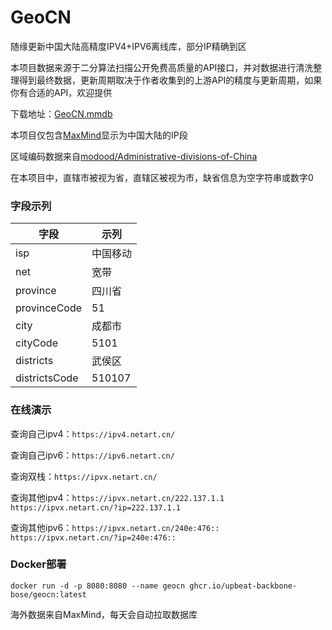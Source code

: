 # GeoCN

随缘更新中国大陆高精度IPV4+IPV6离线库，部分IP精确到区

本项目数据来源于二分算法扫描公开免费高质量的API接口，并对数据进行清洗整理得到最终数据，更新周期取决于作者收集到的上游API的精度与更新周期，如果你有合适的API，欢迎提供

下载地址：[GeoCN.mmdb](https://github.com/ljxi/GeoCN/releases/download/Latest/GeoCN.mmdb)

本项目仅包含[MaxMind](https://github.com/P3TERX/GeoLite.mmdb)显示为中国大陆的IP段

区域编码数据来自[modood/Administrative-divisions-of-China](https://github.com/modood/Administrative-divisions-of-China)

在本项目中，直辖市被视为省，直辖区被视为市，缺省信息为空字符串或数字0

### 字段示列

| 字段 | 示列 |
| --- | --- |
| isp | 中国移动 |
| net | 宽带 |
| province | 四川省 |
| provinceCode | 51 |
| city | 成都市 |
| cityCode | 5101 |
| districts | 武侯区 |
| districtsCode | 510107 |

### 在线演示

查询自己ipv4：`https://ipv4.netart.cn/`

查询自己ipv6：`https://ipv6.netart.cn/`

查询双栈：`https://ipvx.netart.cn/`

查询其他ipv4：`https://ipvx.netart.cn/222.137.1.1` `https://ipvx.netart.cn/?ip=222.137.1.1`

查询其他ipv6：`https://ipvx.netart.cn/240e:476::` `https://ipvx.netart.cn/?ip=240e:476::`

### Docker部署

`docker run -d -p 8080:8080 --name geocn ghcr.io/upbeat-backbone-bose/geocn:latest`

海外数据来自MaxMind，每天会自动拉取数据库

